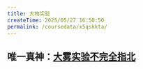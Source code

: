 ```yaml
---
title: 大物实验
createTime: 2025/05/27 16:50:50
permalink: /coursedata/x5qskkta/
---
```


## 唯一真神：[大雾实验不完全指北](http://home.ustc.edu.cn/\~lr\_ustc/Guide.pdf)
